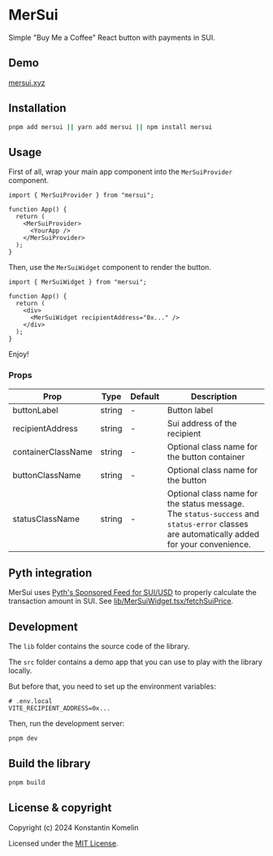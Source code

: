 # MerSui
Simple "Buy Me a Coffee" React button with payments in SUI.

## Demo

[mersui.xyz](https://mersui.xyz)

## Installation

```bash
pnpm add mersui || yarn add mersui || npm install mersui
```

## Usage

First of all, wrap your main app component into the `MerSuiProvider` component.

```tsx
import { MerSuiProvider } from "mersui";

function App() {
  return (
    <MerSuiProvider>
      <YourApp />
    </MerSuiProvider>
  );
}
```

Then, use the `MerSuiWidget` component to render the button.

```tsx
import { MerSuiWidget } from "mersui";

function App() {
  return (
    <div>
      <MerSuiWidget recipientAddress="0x..." />
    </div>
  );
}
```

Enjoy!

### Props

| Prop                | Type     | Default | Description |
| ------------------- | -------- | ------- | ----------- |
| buttonLabel         | string   | -       | Button label |
| recipientAddress    | string   | -       | Sui address of the recipient |
| containerClassName  | string   | -       | Optional class name for the button container |
| buttonClassName     | string   | -       | Optional class name for the button |
| statusClassName     | string   | -       | Optional class name for the status message. The `status-success` and `status-error` classes are automatically added for your convenience. |

## Pyth integration

MerSui uses [Pyth's Sponsored Feed for SUI/USD](https://docs.pyth.network/price-feeds/sponsored-feeds/sui) to properly calculate the transaction amount in SUI. 
See [lib/MerSuiWidget.tsx/fetchSuiPrice](https://github.com/suiware/mersui/blob/main/lib/components/MerSuiWidget.tsx#L184).

## Development

The `lib` folder contains the source code of the library.

The `src` folder contains a demo app that you can use to play with the library locally.

But before that, you need to set up the environment variables:

```
# .env.local
VITE_RECIPIENT_ADDRESS=0x...
```

Then, run the development server:

```bash
pnpm dev
```

## Build the library

```bash
pnpm build
```

## License & copyright

Copyright (c) 2024 Konstantin Komelin

Licensed under the [MIT License](LICENSE).
